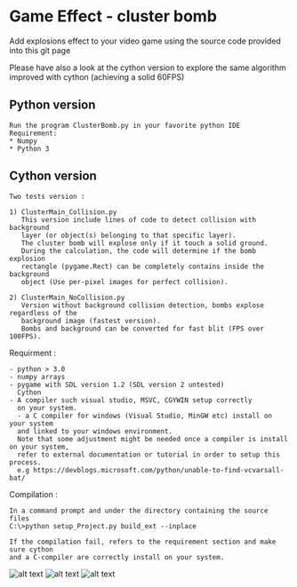 
# Game Effect - cluster bomb 

Add explosions effect to your video game using the source code provided into this git page

Please have also a look at the cython version to explore the same algorithm improved with 
cython (achieving a solid 60FPS)

## Python version 
```
Run the program ClusterBomb.py in your favorite python IDE 
Requirement: 
* Numpy
* Python 3
```

## Cython version

```
Two tests version :

1) ClusterMain_Collision.py 
   This version include lines of code to detect collision with background 
   layer (or object(s) belonging to that specific layer).
   The cluster bomb will explose only if it touch a solid ground.
   During the calculation, the code will determine if the bomb explosion
   rectangle (pygame.Rect) can be completely contains inside the background 
   object (Use per-pixel images for perfect collision).
   
2) ClusterMain_NoCollision.py
   Version without background collision detection, bombs explose regardless of the 
   background image (fastest version).
   Bombs and background can be converted for fast blit (FPS over 100FPS).
```
Requirment :

```
- python > 3.0
- numpy arrays
- pygame with SDL version 1.2 (SDL version 2 untested)
  Cython
- A compiler such visual studio, MSVC, CGYWIN setup correctly
  on your system.
  - a C compiler for windows (Visual Studio, MinGW etc) install on your system 
  and linked to your windows environment.
  Note that some adjustment might be needed once a compiler is install on your system, 
  refer to external documentation or tutorial in order to setup this process.
  e.g https://devblogs.microsoft.com/python/unable-to-find-vcvarsall-bat/
```

Compilation : 
```
In a command prompt and under the directory containing the source files
C:\>python setup_Project.py build_ext --inplace

If the compilation fail, refers to the requirement section and make sure cython 
and a C-compiler are correctly install on your system. 

```


![alt text](https://github.com/yoyoberenguer/GameEffect/blob/master/Screendump0.png)
![alt text](https://github.com/yoyoberenguer/GameEffect/blob/master/Screendump1.png)
![alt text](https://github.com/yoyoberenguer/GameEffect/blob/master/Screendump2.png)

